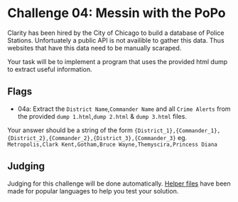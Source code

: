 # Challenge 04: Messin with the PoPo
Clarity has been hired by the City of Chicago to build a database of Police Stations. Unfortuately a public API is not availible to gather this data. Thus websites that have this data need to be manually scaraped.

Your task will be to implement a program that uses the provided html dump to extract useful information.

## Flags
- 04a: Extract the `District Name`,`Commander Name` and all `Crime Alerts` from the provided `dump 1.html`,`dump 2.html` & `dump 3.html` files.

Your answer should be a string of the form `{District_1},{Commander_1},{District_2},{Commander_2},{District_3},{Commander_3}` eg. `Metropolis,Clark Kent,Gotham,Bruce Wayne,Themyscira,Princess Diana`

## Judging
Judging for this challenge will be done automatically. [Helper files](https://github.com/acmillinoistech/clarityctf2017/tree/master/helpers) have been made for popular languages to help you test your solution.
